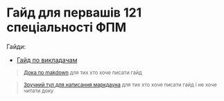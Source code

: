 # Гайд для первашів 121 спеціальності ФПМ

Гайди:

-  [Гайд по викладачам](guide.md)

><sub>[Дока по makdown](https://docs.github.com/en/get-started/writing-on-github/getting-started-with-writing-and-formatting-on-github/basic-writing-and-formatting-syntax) для тих хто хоче писати гайд<sub>

><sub>[Зручний тул для написання маркдауна](https://stackedit.io/) для тих хто хоче писати гайд і не хоче читати доку<sub>